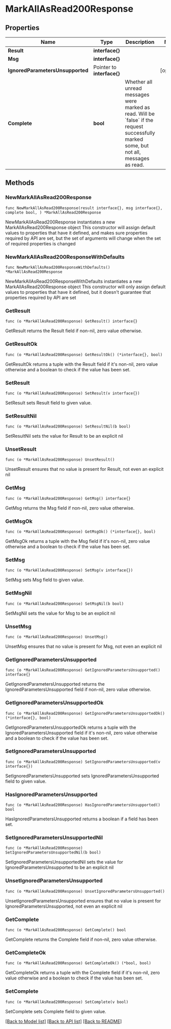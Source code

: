 # MarkAllAsRead200Response

## Properties

Name | Type | Description | Notes
------------ | ------------- | ------------- | -------------
**Result** | **interface{}** |  | 
**Msg** | **interface{}** |  | 
**IgnoredParametersUnsupported** | Pointer to **interface{}** |  | [optional] 
**Complete** | **bool** | Whether all unread messages were marked as read.  Will be &#x60;false&#x60; if the request successfully marked some, but not all, messages as read.  | 

## Methods

### NewMarkAllAsRead200Response

`func NewMarkAllAsRead200Response(result interface{}, msg interface{}, complete bool, ) *MarkAllAsRead200Response`

NewMarkAllAsRead200Response instantiates a new MarkAllAsRead200Response object
This constructor will assign default values to properties that have it defined,
and makes sure properties required by API are set, but the set of arguments
will change when the set of required properties is changed

### NewMarkAllAsRead200ResponseWithDefaults

`func NewMarkAllAsRead200ResponseWithDefaults() *MarkAllAsRead200Response`

NewMarkAllAsRead200ResponseWithDefaults instantiates a new MarkAllAsRead200Response object
This constructor will only assign default values to properties that have it defined,
but it doesn't guarantee that properties required by API are set

### GetResult

`func (o *MarkAllAsRead200Response) GetResult() interface{}`

GetResult returns the Result field if non-nil, zero value otherwise.

### GetResultOk

`func (o *MarkAllAsRead200Response) GetResultOk() (*interface{}, bool)`

GetResultOk returns a tuple with the Result field if it's non-nil, zero value otherwise
and a boolean to check if the value has been set.

### SetResult

`func (o *MarkAllAsRead200Response) SetResult(v interface{})`

SetResult sets Result field to given value.


### SetResultNil

`func (o *MarkAllAsRead200Response) SetResultNil(b bool)`

 SetResultNil sets the value for Result to be an explicit nil

### UnsetResult
`func (o *MarkAllAsRead200Response) UnsetResult()`

UnsetResult ensures that no value is present for Result, not even an explicit nil
### GetMsg

`func (o *MarkAllAsRead200Response) GetMsg() interface{}`

GetMsg returns the Msg field if non-nil, zero value otherwise.

### GetMsgOk

`func (o *MarkAllAsRead200Response) GetMsgOk() (*interface{}, bool)`

GetMsgOk returns a tuple with the Msg field if it's non-nil, zero value otherwise
and a boolean to check if the value has been set.

### SetMsg

`func (o *MarkAllAsRead200Response) SetMsg(v interface{})`

SetMsg sets Msg field to given value.


### SetMsgNil

`func (o *MarkAllAsRead200Response) SetMsgNil(b bool)`

 SetMsgNil sets the value for Msg to be an explicit nil

### UnsetMsg
`func (o *MarkAllAsRead200Response) UnsetMsg()`

UnsetMsg ensures that no value is present for Msg, not even an explicit nil
### GetIgnoredParametersUnsupported

`func (o *MarkAllAsRead200Response) GetIgnoredParametersUnsupported() interface{}`

GetIgnoredParametersUnsupported returns the IgnoredParametersUnsupported field if non-nil, zero value otherwise.

### GetIgnoredParametersUnsupportedOk

`func (o *MarkAllAsRead200Response) GetIgnoredParametersUnsupportedOk() (*interface{}, bool)`

GetIgnoredParametersUnsupportedOk returns a tuple with the IgnoredParametersUnsupported field if it's non-nil, zero value otherwise
and a boolean to check if the value has been set.

### SetIgnoredParametersUnsupported

`func (o *MarkAllAsRead200Response) SetIgnoredParametersUnsupported(v interface{})`

SetIgnoredParametersUnsupported sets IgnoredParametersUnsupported field to given value.

### HasIgnoredParametersUnsupported

`func (o *MarkAllAsRead200Response) HasIgnoredParametersUnsupported() bool`

HasIgnoredParametersUnsupported returns a boolean if a field has been set.

### SetIgnoredParametersUnsupportedNil

`func (o *MarkAllAsRead200Response) SetIgnoredParametersUnsupportedNil(b bool)`

 SetIgnoredParametersUnsupportedNil sets the value for IgnoredParametersUnsupported to be an explicit nil

### UnsetIgnoredParametersUnsupported
`func (o *MarkAllAsRead200Response) UnsetIgnoredParametersUnsupported()`

UnsetIgnoredParametersUnsupported ensures that no value is present for IgnoredParametersUnsupported, not even an explicit nil
### GetComplete

`func (o *MarkAllAsRead200Response) GetComplete() bool`

GetComplete returns the Complete field if non-nil, zero value otherwise.

### GetCompleteOk

`func (o *MarkAllAsRead200Response) GetCompleteOk() (*bool, bool)`

GetCompleteOk returns a tuple with the Complete field if it's non-nil, zero value otherwise
and a boolean to check if the value has been set.

### SetComplete

`func (o *MarkAllAsRead200Response) SetComplete(v bool)`

SetComplete sets Complete field to given value.



[[Back to Model list]](../README.md#documentation-for-models) [[Back to API list]](../README.md#documentation-for-api-endpoints) [[Back to README]](../README.md)


